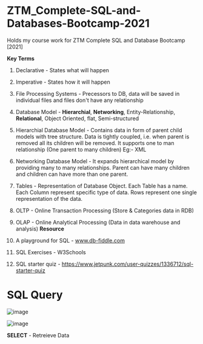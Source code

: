 # ZTM_Complete-SQL-and-Databases-Bootcamp-2021
Holds my course work for ZTM Complete SQL and Database Bootcamp [2021]


**Key Terms**
1. Declarative - States what will happen
2. Imperative - States how it will happen
3. File Processing Systems - Precessors to DB, data will be saved in individual files and files don't have any relationship 
4. Database Model - **Hierarchial**, **Networking**, Entity-Relationship, **Relational**, Object Oriented, flat, Semi-structured
5. Hierarchial Database Model - Contains data in form of parent child models with tree structure. Data is tightly coupled, i.e. when parent is removed all its children will be removed. It supports one to man relationship (One parent to many children) 
Eg:- XML
6. Networking Database Model - It expands hierarchical model by providing many to many relationships. Parent can have many children and children can have more than one parent.
7. Tables - Representation of Database Object. Each Table has a name. Each Column represent specific type of data. Rows represent one single representation of the data.
8. OLTP - Online Transaction Processing (Store & Categories data in RDB)
9. OLAP - Online Analytical Processing (Data in data warehouse and analysis)
**Resource**
 
1. A playground for SQL - www.db-fiddle.com
2. SQL Exercises - W3Schools
3. SQL starter quiz - https://www.jetpunk.com/user-quizzes/1336712/sql-starter-quiz


# SQL Query

![image](https://user-images.githubusercontent.com/33391148/119598473-a4420680-be00-11eb-97e9-d1984a1ecd4d.png)
 

![image](https://user-images.githubusercontent.com/33391148/119598529-bfad1180-be00-11eb-9827-23858f51838f.png)


**SELECT** - Retreieve Data








